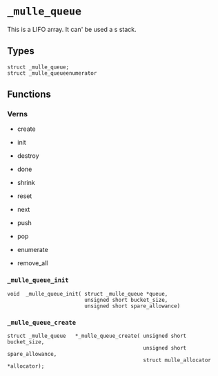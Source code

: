# `_mulle_queue`

This is a LIFO array. It can' be used a s stack.


## Types



```
struct _mulle_queue;
struct _mulle_queueenumerator
```

## Functions

### Verns

* create
* init
* destroy
* done
* shrink
* reset

* next
* push
* pop

* enumerate
* remove_all


### `_mulle_queue_init`

```
void  _mulle_queue_init( struct _mulle_queue *queue,
                         unsigned short bucket_size,
                         unsigned short spare_allowance)
```

### `_mulle_queue_create`

```
struct _mulle_queue   *_mulle_queue_create( unsigned short bucket_size,
                                            unsigned short spare_allowance,
                                            struct mulle_allocator *allocator);
```

